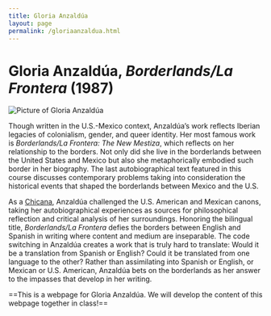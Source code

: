 ```yaml
---
title: Gloria Anzaldúa
layout: page
permalink: /gloriaanzaldua.html
---
```

# Gloria Anzaldúa, *Borderlands/La Frontera* (1987)

![Picture of Gloria Anzaldúa](https://texlibris.lib.utexas.edu/wp-content/uploads/2019/09/anzaldua2-1000x576.jpg) 

Though written in the U.S.-Mexico context, Anzaldúa’s work reflects Iberian legacies of colonialism, gender, and queer identity. Her most famous work is *Borderlands/La Frontera: The New Mestiza*, which reflects on her relationship to the borders. Not only did she live in the borderlands between the United States and Mexico but also she metaphorically embodied such border in her biography. The last autobiographical text featured in this course discusses contemporary problems taking into consideration the historical events that shaped the borderlands between Mexico and the U.S. 

As a [Chicana](https://en.wikipedia.org/wiki/Chicano), Anzaldúa challenged the U.S. American and Mexican canons, taking her autobiographical experiences as sources for philosophical reflection and critical analysis of her surroundings. Honoring the bilingual title, *Borderlands/La Frontera* defies the borders between English and Spanish in writing where content and medium are inseparable. The code switching in Anzaldúa creates a work that is truly hard to translate: Would it be a translation from Spanish or English? Could it be translated from one language to the other? Rather than assimilating into Spanish or English, or Mexican or U.S. American, Anzaldúa bets on the borderlands as her answer to the impasses that develop in her writing. 

==This is a webpage for Gloria Anzaldúa. We will develop the content of this webpage together in class!==

